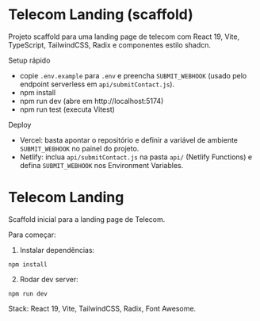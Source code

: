 # Telecom Landing (scaffold)

Projeto scaffold para uma landing page de telecom com React 19, Vite, TypeScript, TailwindCSS, Radix e componentes estilo shadcn.

Setup rápido
- copie `.env.example` para `.env` e preencha `SUBMIT_WEBHOOK` (usado pelo endpoint serverless em `api/submitContact.js`).
- npm install
- npm run dev (abre em http://localhost:5174)
- npm run test (executa Vitest)

Deploy
- Vercel: basta apontar o repositório e definir a variável de ambiente `SUBMIT_WEBHOOK` no painel do projeto.
- Netlify: inclua `api/submitContact.js` na pasta `api/` (Netlify Functions) e defina `SUBMIT_WEBHOOK` nos Environment Variables.
# Telecom Landing

Scaffold inicial para a landing page de Telecom.

Para começar:

1. Instalar dependências:

```pwsh
npm install
```

2. Rodar dev server:

```pwsh
npm run dev
```

Stack: React 19, Vite, TailwindCSS, Radix, Font Awesome.
